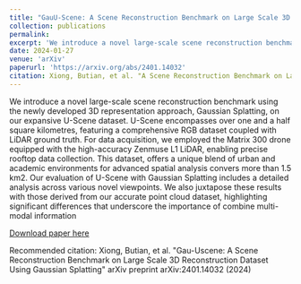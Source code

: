 ```yaml
---
title: "GauU-Scene: A Scene Reconstruction Benchmark on Large Scale 3D Reconstruction Dataset Using Gaussian Splatting"
collection: publications
permalink: 
excerpt: 'We introduce a novel large-scale scene reconstruction benchmark using the newly developed 3D representation approach, Gaussian Splatting, on our expansive U-Scene dataset. U-Scene encompasses over one and a half square kilometres, featuring a comprehensive RGB dataset coupled with LiDAR ground truth. For data acquisition, we employed the Matrix 300 drone equipped with the high-accuracy Zenmuse L1 LiDAR, enabling precise rooftop data collection. This dataset, offers a unique blend of urban and academic environments for advanced spatial analysis convers more than 1.5 km2. Our evaluation of U-Scene with Gaussian Splatting includes a detailed analysis across various novel viewpoints. We also juxtapose these results with those derived from our accurate point cloud dataset, highlighting significant differences that underscore the importance of combine multi-modal information'
date: 2024-01-27
venue: 'arXiv'
paperurl: 'https://arxiv.org/abs/2401.14032'
citation: Xiong, Butian, et al. "A Scene Reconstruction Benchmark on Large Scale 3D Reconstruction Dataset Using Gaussian Splatting" arXiv preprint arXiv:2401.14032 (2024).
---
```

We introduce a novel large-scale scene reconstruction benchmark using the newly developed 3D representation approach, Gaussian Splatting, on our expansive U-Scene dataset. U-Scene encompasses over one and a half square kilometres, featuring a comprehensive RGB dataset coupled with LiDAR ground truth. For data acquisition, we employed the Matrix 300 drone equipped with the high-accuracy Zenmuse L1 LiDAR, enabling precise rooftop data collection. This dataset, offers a unique blend of urban and academic environments for advanced spatial analysis convers more than 1.5 km2. Our evaluation of U-Scene with Gaussian Splatting includes a detailed analysis across various novel viewpoints. We also juxtapose these results with those derived from our accurate point cloud dataset, highlighting significant differences that underscore the importance of combine multi-modal information

[Download paper here](https://arxiv.org/abs/2401.14032)

Recommended citation:  Xiong, Butian, et al. "Gau-Uscene: A Scene Reconstruction Benchmark on Large Scale 3D Reconstruction Dataset Using Gaussian Splatting" arXiv preprint arXiv:2401.14032 (2024)
